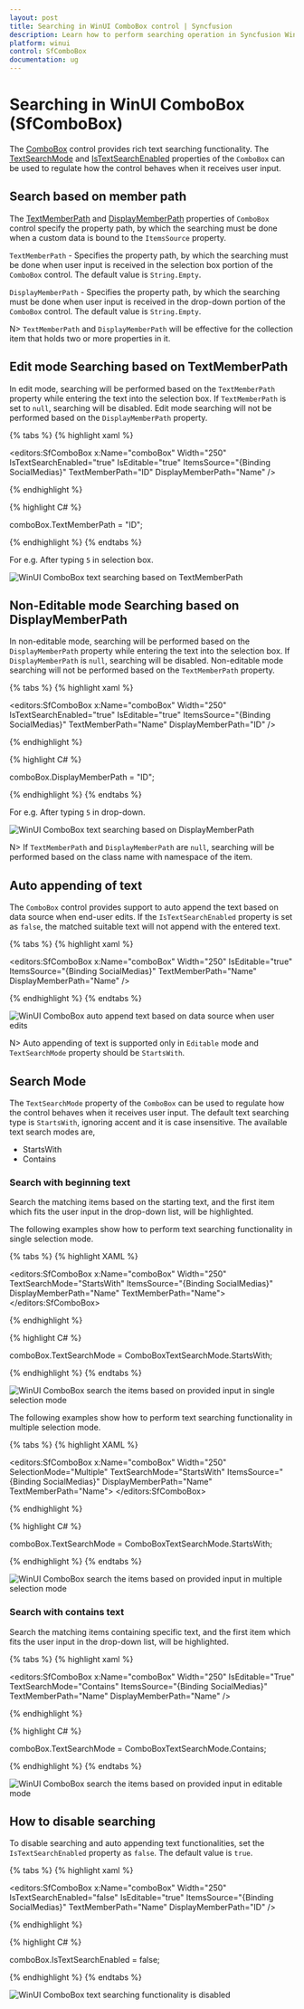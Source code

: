 ```yaml
---
layout: post
title: Searching in WinUI ComboBox control | Syncfusion
description: Learn how to perform searching operation in Syncfusion WinUI ComboBox (multi-select ComboBox) control and more.
platform: winui
control: SfComboBox
documentation: ug
---
```


# Searching in WinUI ComboBox (SfComboBox)

The [ComboBox](https://help.syncfusion.com/cr/winui/Syncfusion.UI.Xaml.Editors.SfComboBox.html) control provides rich text searching functionality. The [TextSearchMode](https://help.syncfusion.com/cr/winui/Syncfusion.UI.Xaml.Editors.SfComboBox.html#Syncfusion_UI_Xaml_Editors_SfComboBox_TextSearchMode) and [IsTextSearchEnabled](https://help.syncfusion.com/cr/winui/Syncfusion.UI.Xaml.Editors.SfComboBox.html#Syncfusion_UI_Xaml_Editors_SfComboBox_IsTextSearchEnabled) properties of the `ComboBox` can be used to regulate how the control behaves when it receives user input.

## Search based on member path

The [TextMemberPath](https://help.syncfusion.com/cr/winui/Syncfusion.UI.Xaml.Editors.SfDropDownListBase.html#Syncfusion_UI_Xaml_Editors_SfDropDownListBase_TextMemberPath) and [DisplayMemberPath](https://help.syncfusion.com/cr/winui/Syncfusion.UI.Xaml.Editors.SfDropDownListBase.html#Syncfusion_UI_Xaml_Editors_SfDropDownListBase_DisplayMemberPath) properties of `ComboBox` control specify the property path, by which the searching must be done when a custom data is bound to the `ItemsSource` property.

`TextMemberPath` - Specifies the property path, by which the searching must be done when user input is received in the selection box portion of the `ComboBox` control. The default value is `String.Empty`.

`DisplayMemberPath` - Specifies the property path, by which the searching must be done when user input is received in the drop-down portion of the `ComboBox` control. The default value is `String.Empty`.

N> `TextMemberPath` and `DisplayMemberPath` will be effective for the collection item that holds two or more properties in it.

## Edit mode Searching based on TextMemberPath

In edit mode, searching will be performed based on the `TextMemberPath` property while entering the text into the selection box. If `TextMemberPath` is set to `null`, searching will be disabled. Edit mode searching will not be performed based on the `DisplayMemberPath` property.

{% tabs %}
{% highlight xaml %}

<editors:SfComboBox x:Name="comboBox"
    Width="250"
    IsTextSearchEnabled="true"
    IsEditable="true"
    ItemsSource="{Binding SocialMedias}"
    TextMemberPath="ID"
    DisplayMemberPath="Name" />

{% endhighlight %}

{% highlight C# %}

comboBox.TextMemberPath = "ID";

{% endhighlight %}
{% endtabs %}

For e.g. After typing `5` in selection box.

![WinUI ComboBox text searching based on TextMemberPath](Searching_images/winui-combobox-textmemberpath-searching.png)

## Non-Editable mode Searching based on DisplayMemberPath

In non-editable mode, searching will be performed based on the `DisplayMemberPath` property while entering the text into the selection box. If `DisplayMemberPath` is `null`, searching will be disabled. Non-editable mode searching will not be performed based on the `TextMemberPath` property.

{% tabs %}
{% highlight xaml %}

<editors:SfComboBox x:Name="comboBox"
    Width="250"
    IsTextSearchEnabled="true"
    IsEditable="true"
    ItemsSource="{Binding SocialMedias}"
    TextMemberPath="Name"
    DisplayMemberPath="ID" />

{% endhighlight %}

{% highlight C# %}

comboBox.DisplayMemberPath = "ID";

{% endhighlight %}
{% endtabs %}

For e.g. After typing `5` in drop-down.

![WinUI ComboBox text searching based on DisplayMemberPath](Searching_images/winui-combobox-displaymemberpath-searching.png)

N> If `TextMemberPath` and `DisplayMemberPath` are `null`, searching will be performed based on the class name with namespace of the item.

## Auto appending of text

The `ComboBox` control provides support to auto append the text based on data source when end-user edits. If the `IsTextSearchEnabled` property is set as `false`, the matched suitable text will not append with the entered text.

{% tabs %}
{% highlight xaml %}

<editors:SfComboBox x:Name="comboBox"
    Width="250"
    IsEditable="true"
    ItemsSource="{Binding SocialMedias}"
    TextMemberPath="Name"
    DisplayMemberPath="Name" />

{% endhighlight %}
{% endtabs %}

![WinUI ComboBox auto append text based on data source when user edits](Searching_images/winui-combobox-auto-append-text.png)

N> Auto appending of text is supported only in `Editable` mode and `TextSearchMode` property should be `StartsWith`.

## Search Mode

The `TextSearchMode` property of the `ComboBox` can be used to regulate how the control behaves when it receives user input. The default text searching type is `StartsWith`, ignoring accent and it is case insensitive. The available text search modes are,

* StartsWith
* Contains

### Search with beginning text

Search the matching items based on the starting text, and the first item which fits the user input in the drop-down list, will be highlighted.

The following examples show how to perform text searching functionality in single selection mode.

{% tabs %}
{% highlight XAML %}

<editors:SfComboBox x:Name="comboBox"
                    Width="250"
                    TextSearchMode="StartsWith"
                    ItemsSource="{Binding SocialMedias}"
                    DisplayMemberPath="Name"
                    TextMemberPath="Name">
</editors:SfComboBox>

{% endhighlight %}

{% highlight C# %}

comboBox.TextSearchMode = ComboBoxTextSearchMode.StartsWith;

{% endhighlight %}
{% endtabs %}

![WinUI ComboBox search the items based on provided input in single selection mode](Searching_images/winui-combobox-searching-start-text-single-selection-mode.gif)

The following examples show how to perform text searching functionality in multiple selection mode.

{% tabs %}
{% highlight XAML %}

<editors:SfComboBox x:Name="comboBox"
                    Width="250"
                    SelectionMode="Multiple"
                    TextSearchMode="StartsWith"
                    ItemsSource="{Binding SocialMedias}"
                    DisplayMemberPath="Name"
                    TextMemberPath="Name">
</editors:SfComboBox>

{% endhighlight %}

{% highlight C# %}

comboBox.TextSearchMode = ComboBoxTextSearchMode.StartsWith;

{% endhighlight %}
{% endtabs %}

![WinUI ComboBox search the items based on provided input in multiple selection mode](Searching_images/winui-combobox-searching-start-text-multiple-selection-mode.gif)

### Search with contains text

Search the matching items containing specific text, and the first item which fits the user input in the drop-down list, will be highlighted.

{% tabs %}
{% highlight xaml %}

<editors:SfComboBox x:Name="comboBox"
    Width="250"
    IsEditable="True"
    TextSearchMode="Contains"
    ItemsSource="{Binding SocialMedias}"
    TextMemberPath="Name"
    DisplayMemberPath="Name" />

{% endhighlight %}

{% highlight C# %}

comboBox.TextSearchMode = ComboBoxTextSearchMode.Contains;

{% endhighlight %}
{% endtabs %}

![WinUI ComboBox search the items based on provided input in editable mode](Searching_images/winui-combobox-searching-contains-text-editable-mode.gif)

## How to disable searching

To disable searching and auto appending text functionalities, set the `IsTextSearchEnabled` property as `false`. The default value is `true`.

{% tabs %}
{% highlight xaml %}

<editors:SfComboBox x:Name="comboBox"
    Width="250"
    IsTextSearchEnabled="false"
    IsEditable="true"
    ItemsSource="{Binding SocialMedias}"
    TextMemberPath="Name"
    DisplayMemberPath="ID" />

{% endhighlight %}

{% highlight C# %}

comboBox.IsTextSearchEnabled = false;

{% endhighlight %}
{% endtabs %}

![WinUI ComboBox text searching functionality is disabled](Searching_images/winui-combobox-disable-text-searching.png)

